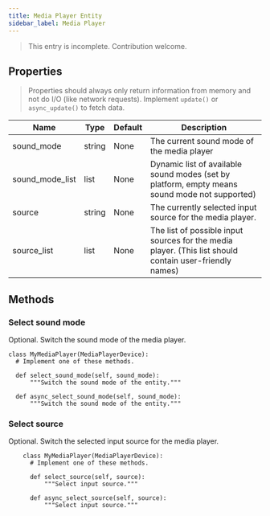 ```yaml
---
title: Media Player Entity
sidebar_label: Media Player
---
```


> This entry is incomplete. Contribution welcome.

## Properties

> Properties should always only return information from memory and not do I/O (like network requests). Implement `update()` or `async_update()` to fetch data.

| Name | Type | Default | Description
| ---- | ---- | ------- | -----------
| sound_mode | string | None | The current sound mode of the media player
| sound_mode_list | list | None | Dynamic list of available sound modes (set by platform, empty means sound mode not supported)
| source | string | None | The currently selected input source for the media player.
| source_list | list | None | The list of possible input sources for the media player. (This list should contain user-friendly names)


## Methods
### Select sound mode
Optional. Switch the sound mode of the media player.

    class MyMediaPlayer(MediaPlayerDevice):
      # Implement one of these methods.
      
      def select_sound_mode(self, sound_mode):
          """Switch the sound mode of the entity."""

      def async_select_sound_mode(self, sound_mode):
          """Switch the sound mode of the entity."""

### Select source
Optional. Switch the selected input source for the media player.

        class MyMediaPlayer(MediaPlayerDevice):
          # Implement one of these methods.
      
          def select_source(self, source):
              """Select input source."""

          def async_select_source(self, source):
              """Select input source."""
